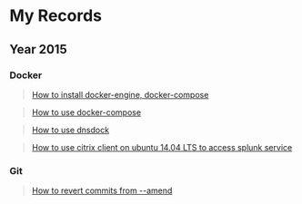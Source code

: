 # My Records

## Year 2015

### Docker

> [How to install docker-engine, docker-compose](#/record/2015_11_25_11_35.md)

> [How to use docker-compose](#/record/2015_11_25_13_59.md)

> [How to use dnsdock](#/record/2015_11_26_12_38.md)

> [How to use citrix client on ubuntu 14.04 LTS to access splunk service](#/record/2015_12_03_15_56.md)

### Git

> [How to revert commits from --amend](#/record/2015_12_11_17_37.md)
